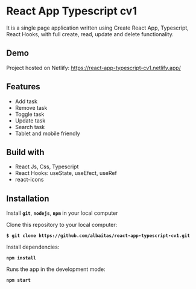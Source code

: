 # React App Typescript cv1

It is a single page application written using Create React App, Typescript, React Hooks, with full create, read, update and delete functionality.

## Demo

Project hosted on Netlify: https://react-app-typescript-cv1.netlify.app/

## Features

- Add task
- Remove task
- Toggle task
- Update task
- Search task
- Tablet and mobile friendly

## Build with

- React Js, Css, Typescript
- React Hooks: useState, useEfect, useRef
- react-icons

## Installation

Install **`git`**, **`nodejs`**, **`npm`** in your local computer

Clone this repository to your local computer:

**`$ git clone https://github.com/albaitas/react-app-typescript-cv1.git`**

Install dependencies:

**`npm install`**

Runs the app in the development mode:

**`npm start`**
